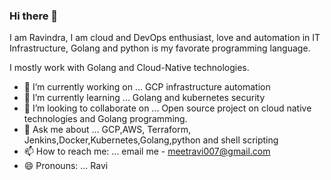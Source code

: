 ### Hi there 👋

I am Ravindra, I am cloud and DevOps enthusiast, love and automation in IT Infrastructure, Golang and python is my favorate programming language. 

I mostly work with Golang and Cloud-Native technologies.



- 🔭 I’m currently working on ... GCP infrastructure automation
- 🌱 I’m currently learning ... Golang and kubernetes security
- 👯 I’m looking to collaborate on ... Open source project on cloud native technologies and Golang programming.
- 💬 Ask me about ... GCP,AWS, Terraform, Jenkins,Docker,Kubernetes,Golang,python and shell scripting
- 📫 How to reach me: ... email me  - meetravi007@gmail.com
- 😄 Pronouns: ... Ravi
<!--
**ravindrabhargava/RavindraBhargava** is a ✨ _special_ ✨ repository because its `README.md` (this file) appears on your GitHub profile.

Here are some ideas to get you started:



-->
